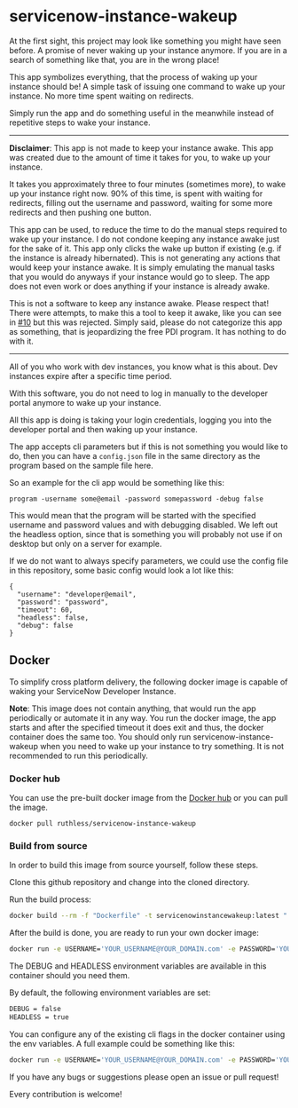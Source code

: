 # servicenow-instance-wakeup

At the first sight, this project may look like something you might have seen before.
A promise of never waking up your instance anymore. If you are in a search of something like that, you are in the wrong place!

This app symbolizes everything, that the process of waking up your instance should be!
A simple task of issuing one command to wake up your instance. No more time spent waiting on redirects.

Simply run the app and do something useful in the meanwhile instead of repetitive steps to wake your instance.

----
**Disclaimer**: This app is not made to keep your instance awake. This app was created due to the amount of time it takes for you, to wake up your instance. 

It takes you approximately three to four minutes (sometimes more), to wake up your instance right now. 90% of this time, is spent with waiting for redirects, filling out the username and password, waiting for some more redirects and then pushing one button.

This app can be used, to reduce the time to do the manual steps required to wake up your instance. I do not condone keeping any instance awake just for the sake of it. This app only clicks the wake up button if existing (e.g. if the instance is already hibernated). This is not generating any actions that would keep your instance awake. It is simply emulating the manual tasks that you would do anyways if your instance would go to sleep. The app does not even work or does anything if your instance is already awake.

This is not a software to keep any instance awake. Please respect that! There were attempts, to make this a tool to keep it awake, like you can see in [#10](https://github.com/0x111/servicenow-instance-wakeup/issues/10) but this was rejected. Simply said, please do not categorize this app as something, that is jeopardizing the free PDI program. It has nothing to do with it. 

----

All of you who work with dev instances, you know what is this about.
Dev instances expire after a specific time period.

With this software, you do not need to log in manually to the developer portal anymore to wake up your instance.

All this app is doing is taking your login credentials, logging you into the developer portal and then waking up your instance.

The app accepts cli parameters but if this is not something you would like to do, then you can have a `config.json` file in the same directory as the program based on the sample file here.

So an example for the cli app would be something like this:
```
program -username some@email -password somepassword -debug false
```

This would mean that the program will be started with the specified username and password values and with debugging disabled.
We left out the headless option, since that is something you will probably not use if on desktop but only on a server for example.

If we do not want to always specify parameters, we could use the config file in this repository, some basic config would look a lot like this:
```
{
  "username": "developer@email",
  "password": "password",
  "timeout": 60,
  "headless": false,
  "debug": false
}
```

## Docker

To simplify cross platform delivery, the following docker image is capable of waking your ServiceNow Developer Instance.

**Note**: This image does not contain anything, that would run the app periodically or automate it in any way.
You run the docker image, the app starts and after the specified timeout it does exit and thus, the docker container does the same too.
You should only run servicenow-instance-wakeup when you need to wake up your instance to try something. It is not recommended to run this
periodically.


### Docker hub

You can use the pre-built docker image from the [Docker hub](https://hub.docker.com/r/ruthless/servicenow-instance-wakeup) or you can pull the image.
```
docker pull ruthless/servicenow-instance-wakeup
```

### Build from source

In order to build this image from source yourself, follow these steps. 

Clone this github repository and change into the cloned directory.

Run the build process:
```bash
docker build --rm -f "Dockerfile" -t servicenowinstancewakeup:latest "."
```

After the build is done, you are ready to run your own docker image:
```bash
docker run -e USERNAME='YOUR_USERNAME@YOUR_DOMAIN.com' -e PASSWORD='YOUR_SERVICENOW_DEVELOPER_PASSWORD' servicenow-instance-wakeup
```
The DEBUG and HEADLESS environment variables are available in this container should you need them. 

By default, the following environment variables are set:
```bash
DEBUG = false
HEADLESS = true
````

You can configure any of the existing cli flags in the docker container using the env variables. A full example could be something like this:
```bash
docker run -e USERNAME='YOUR_USERNAME@YOUR_DOMAIN.com' -e PASSWORD='YOUR_SERVICENOW_DEVELOPER_PASSWORD' -e DEBUG=`true` -e HEADLESS='false` servicenowinstancewakeup
```

If you have any bugs or suggestions please open an issue or pull request!

Every contribution is welcome!
